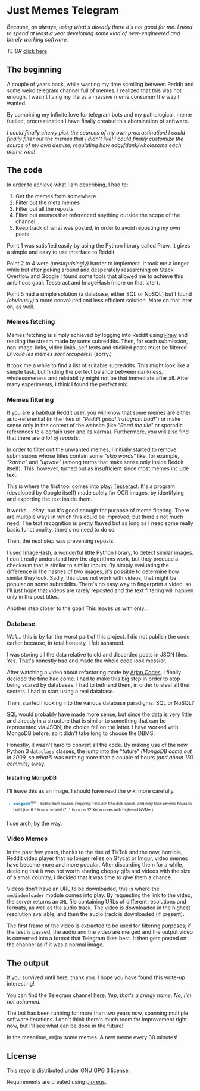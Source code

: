 # Just Memes Telegram

*Because, as always, using what's already there it's not good for me.*
*I need to spend at least a year developing some kind of over-engineered and barely working software.*

*TL:DR* [click here](https://t.me/justmemes69lmao)

## The beginning

A couple of years back, while wasting my time scrolling between Reddit and some weird telegram channel full of memes, I realized that this was not enough.
I wasn't living my life as a massive meme consumer the way I wanted.

By combining my infinite love for telegram bots and my pathological, meme fuelled, procrastination I have finally created this abomination of software.

*I could finally cherry pick the sources of my own procrastination!*
*I could finally filter out the memes that I didn't like!*
*I could finally customize the source of my own demise, regulating how edgy/dank/wholesome each meme was!*

## The code

In order to achieve what I am describing, I had to:

1. Get the memes from somewhere
2. Filter out the meta memes
3. Filter out all the reposts
4. Filter out memes that referenced anything outside the scope of the channel
5. Keep track of what was posted, in order to avoid reposting my own posts

Point 1 was satisfied easily by using the Python library called Praw.
It gives a simple and easy to use interface to Reddit.

Point 2 to 4 were *(unsurprisingly)* harder to implement.
It took me a longer while but after poking around and desperately researching on Stack Overflow and Google I found some tools that allowed me to achieve this ambitious goal: Tesseract and ImageHash (more on that later).

Point 5 had a simple solution (a database, either SQL or NoSQL) but I found *(obviously)* a more convoluted and less efficient solution.
More on that later on, as well.

### Memes fetching

Memes fetching is simply achieved by logging into Reddit using [Praw](https://praw.readthedocs.io/en/stable/) and reading the stream made by some subreddits.
Then, for each submission, non image-links, video links, self texts and stickied posts must be filtered.
*Et voilà les mèmes sont récupérés!* (sorry.)

It took me a while to find a list of suitable subreddits.
This might look like a simple task, but finding the perfect balance between dankness, wholesomeness and relatability might not be that immediate after all.
After many experiments, I think I found the perfect mix.

### Memes filtering

If you are a habitual Reddit user, you will know that some memes are either auto-referential (in the likes of *"Reddit good! Instagram bad!"*) or make sense only in the context of the website (like *"Read the tile"* or sporadic references to a certain user and its karma).
Furthermore, you will also find that there are *a lot of reposts*.

In order to filter out the unwanted memes, I initially started to remove submissions whose titles contain some *"skip words"* like, for example, *"karma"* and *"upvote"* (among terms that make sense only inside Reddit itself).
This, however, turned out as insufficient since most memes include text.

This is where the first tool comes into play: [Tesseract](https://opensource.google/projects/tesseract).
It's a program (developed by Google itself) made solely for OCR images, by identifying and exporting the text inside them.

It works... *okay*, but it's good enough for purpose of meme filtering.
There are multiple ways in which this could be improved, but there's not much need.
The text recognition is pretty flawed but as long as I need some really basic functionality, there's no need to do so.

Then, the next step was preventing reposts.

I used [ImageHash](https://pypi.org/project/ImageHash/), a wonderful little Python library, to detect similar images.
I don't really understand how the algorithms work, but they produce a checksum that is similar to similar inputs.
By simply evaluating the difference in the hashes of two images, it's possible to determine how similar they look.
Sadly, this does not work with videos, that might be popular on some subreddits.
There's no easy way to fingerprint a video, so I'll just hope that videos are rarely reposted and the text filtering will happen only in the post titles.

Another step closer to the goal!
This leaves us with only...

### Database

*Well...* this is by far the worst part of this project.
I did not publish the code earlier because, in total honesty, I felt ashamed.

I was storing all the data relative to old and discarded posts in JSON files.
Yes.
That's honestly bad and made the whole code look messier.

After watching a video about refactoring made by [Arjan Codes](https://www.arjancodes.com/), I finally decided the time had come.
I had to make this big step in order to stop being scared by databases.
I had to befriend them, in order to steal all their secrets.
I had to start using a real database.

Then, started I looking into the various database paradigms. SQL or NoSQL?

SQL would probably have made more sense, but since the data is very little and already in a structure that is similar to something that can be represented via JSON, the choice fell on the latter.
I have worked with MongoDB before, so it didn't take long to choose the DBMS.

Honestly, it wasn't hard to convert all the code.
By making use of the new Python 3 `dataclass` classes, the jump into the "future" *(MongoDB came out in 2009, so what?)* was nothing more than a couple of hours *(and about 150 commits)* away.

#### Installing MongoDB

I'll leave this as an image.
I should have read the wiki more carefully.

![I use arch, BTW](mongodb.png)

I use arch, by the way.

### Video Memes

In the past few years, thanks to the rise of TikTok and the new, horrible, Reddit video player that no longer relies on Gfycat or Imgur, video memes have become more and more popular.
After discarding them for a while, deciding that it was not worth sharing choppy gifs and videos with the size of a small country, I decided that it was time to give them a chance.

Videos don't have an URL to be downloaded; this is where the `mediadowloader` module comes into play.
By requesting the link to the video, the server returns an `XML` file containing URLs of different resolutions and formats, as well as the audio track.
The video is downloaded in the highest resolution available, and then the audio track is downloaded (if present).

The first frame of the video is extracted to be used for filtering purposes;
if the test is passed, the audio and the video are merged and the output video is converted into a format that Telegram likes best.
It then gets posted on the channel as if it was a normal image.

## The output

If you survived until here, thank you.
I hope you have found this write-up interesting!

You can find the Telegram channel [here](https://t.me/justmemes69lmao).
*Yep, that's a cringy name. No, I'm not ashamed.*

The bot has been running for more than two years now, spanning multiple software iterations.
I don't think there's much room for improvement right now, but I'll see what can be done in the future!

In the meantime, enjoy some memes.
A new meme every 30 minutes!

## License

This repo is distributed under GNU GPG 3 license.

Requirements are created using [pipreqs](https://github.com/bndr/pipreqs).

